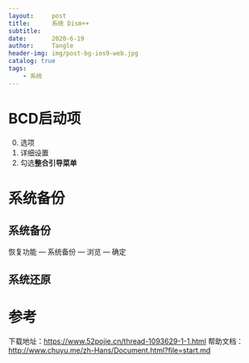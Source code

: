 ```yaml
---
layout:     post
title:      系统 Dism++
subtitle:   
date:       2020-6-19
author:     Tangle
header-img: img/post-bg-ios9-web.jpg
catalog: true
tags:
    - 系统
---
```


# BCD启动项

0. 选项
0. 详细设置
0. 勾选**整合引导菜单** 

# 系统备份

## 系统备份

恢复功能 — 系统备份 — 浏览 — 确定

## 系统还原

# 参考

下载地址：https://www.52pojie.cn/thread-1093629-1-1.html
帮助文档：http://www.chuyu.me/zh-Hans/Document.html?file=start.md
